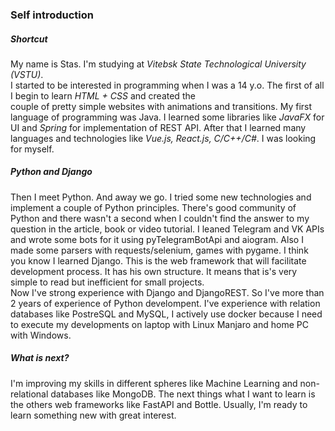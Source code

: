 ### Self introduction
##### Shortcut
My name is Stas. I'm studying at *Vitebsk State Technological University (VSTU)*.  
I started to be interested in programming when I was a 14 y.o. The first of all I begin to learn *HTML + CSS* and created the   
couple of pretty simple websites with animations and transitions.
My first language of programming was Java. I learned some libraries like *JavaFX* for UI and *Spring* for implementation of REST API. 
After that I learned many languages and technologies like *Vue.js, React.js, C/C++/C#*. I was looking for myself.

##### Python and Django
Then I meet Python. And away we go. I tried some new technologies and implement a couple of Python principles. 
There's good community of Python and there wasn't a second when I couldn't find the answer to my question in the article, book or video tutorial.
I leaned Telegram and VK APIs and wrote some bots for it using pyTelegramBotApi and aiogram. 
Also I made some parsers with requests/selenium, games with pygame. I think you know I learned Django. This is the web framework that will facilitate development process. It has his own structure. It means that is's very simple to read but inefficient for small projects.  
Now I've strong experience with Django and DjangoREST. So I've more than 2 years of experience of Python develompent. I've experience with relation databases like PostreSQL and MySQL, I actively use docker because I need to execute my developments on laptop with Linux Manjaro and home PC with Windows. 

##### What is next?
I'm improving my skills in different spheres like Machine Learning and non-relational databases like MongoDB. The next things what I want to learn 
is the others web frameworks like FastAPI and Bottle. Usually, I'm ready to learn something new with great interest.
